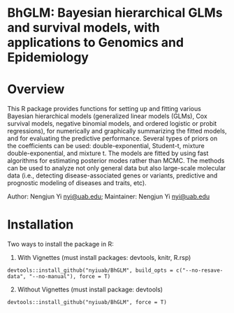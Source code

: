 # BhGLM: Bayesian hierarchical GLMs and survival models, with applications to Genomics and Epidemiology 

# Overview

This R package provides functions for setting up and fitting various Bayesian hierarchical models (generalized linear models (GLMs), Cox survival models, negative binomial models, and ordered logistic or probit regressions), for numerically and graphically summarizing the fitted models, and for evaluating the predictive performance. Several types of priors on the coefficients can be used: double-exponential, Student-t, mixture double-exponential, and mixture t. The models are fitted by using fast algorithms for estimating posterior modes rather than MCMC. The methods can be used to analyze not only general data but also large-scale molecular data (i.e., detecting disease-associated genes or variants, predictive and prognostic modeling of diseases and traits, etc).

Author: Nengjun Yi <nyi@uab.edu>;  Maintainer: Nengjun Yi <nyi@uab.edu>

# Installation

Two ways to install the package in R:

1. With Vignettes (must install packages: devtools, knitr, R.rsp)
```{r}
devtools::install_github("nyiuab/BhGLM", build_opts = c("--no-resave-data", "--no-manual"), force = T)
```
2. Without Vignettes (must install package: devtools) 
```{r}
devtools::install_github("nyiuab/BhGLM", force = T)
```
